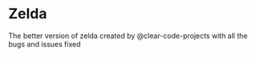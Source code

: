 # Zelda
The better version of zelda created by @clear-code-projects with all the bugs and issues fixed
